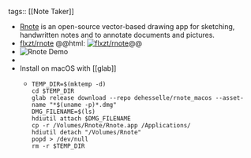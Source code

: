 tags:: [[Note Taker]]

- [Rnote](https://rnote.flxzt.net/) is an open-source vector-based drawing app for sketching, handwritten notes and to annotate documents and pictures.
- [flxzt/rnote](https://github.com/flxzt/rnote)
  @@html: <a href="https://github.com/flxzt/rnote/"><img src="https://github-readme-stats-astronomer.vercel.app/api/pin/?username=flxzt&repo=rnote&theme=tokyonight" alt="flxzt/rnote"/></a>@@
- ![Rnote Demo](https://raw.githubusercontent.com/flxzt/rnote/main/crates/rnote-ui/data/screenshots/selection.png)
-
- Install on macOS with [[glab]]
	- ```shell
	  TEMP_DIR=$(mktemp -d)
	  cd $TEMP_DIR
	  glab release download --repo dehesselle/rnote_macos --asset-name "*$(uname -p)*.dmg"
	  DMG_FILENAME=$(ls)
	  hdiutil attach $DMG_FILENAME
	  cp -r /Volumes/Rnote/Rnote.app /Applications/
	  hdiutil detach "/Volumes/Rnote"
	  popd > /dev/null
	  rm -r $TEMP_DIR
	  ```